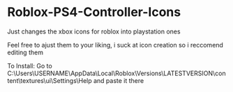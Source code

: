 # Roblox-PS4-Controller-Icons
Just changes the xbox icons for roblox into playstation ones

Feel free to ajust them to your liking, i suck at icon creation so i reccomend editing them

To Install:
Go to C:\Users\USERNAME\AppData\Local\Roblox\Versions\LATESTVERSION\content\textures\ui\Settings\Help and paste it there
